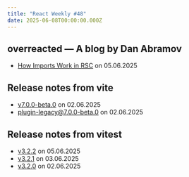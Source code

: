 ```yaml
---
title: "React Weekly #48"
date: 2025-06-08T00:00:00.000Z
---
```


## overreacted — A blog by Dan Abramov

- [How Imports Work in RSC](https://overreacted.io/how-imports-work-in-rsc/) on 05.06.2025

## Release notes from vite

- [v7.0.0-beta.0](https://github.com/vitejs/vite/releases/tag/v7.0.0-beta.0) on 02.06.2025
- [plugin-legacy@7.0.0-beta.0](https://github.com/vitejs/vite/releases/tag/plugin-legacy%407.0.0-beta.0) on 02.06.2025

## Release notes from vitest

- [v3.2.2](https://github.com/vitest-dev/vitest/releases/tag/v3.2.2) on 05.06.2025
- [v3.2.1](https://github.com/vitest-dev/vitest/releases/tag/v3.2.1) on 03.06.2025
- [v3.2.0](https://github.com/vitest-dev/vitest/releases/tag/v3.2.0) on 02.06.2025
